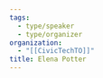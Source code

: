 ```yaml
---
tags:
  - type/speaker
  - type/organizer
organization:
  - "[[CivicTechTO]]"
title: Elena Potter
---
```

